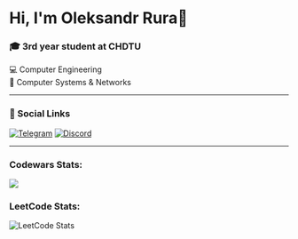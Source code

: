 # Hi, I'm Oleksandr Rura👋

### 🎓 3rd year student at CHDTU  
💻 Computer Engineering  
🔌 Computer Systems & Networks

---
### 🔗 Social Links

[![Telegram](https://img.shields.io/badge/Telegram-5865F2?logo=telegram&logoColor=white&style=for-the-badge)](https://t.me/rx0U5r44) [![Discord](https://img.shields.io/badge/Discord-5865F2?logo=discord&logoColor=white&style=for-the-badge)](https://discord.com/users/1031148753371017307)

---

### Сodewars Stats:
<a href="https://www.codewars.com/users/Shadow_GG">
  <img src="https://www.codewars.com/users/Shadow_GG/badges/small"/>
</a>

### LeetCode Stats:
<img src="https://leetcard.jacoblin.cool/chadow?theme=light&font=Karla" alt="LeetCode Stats">
